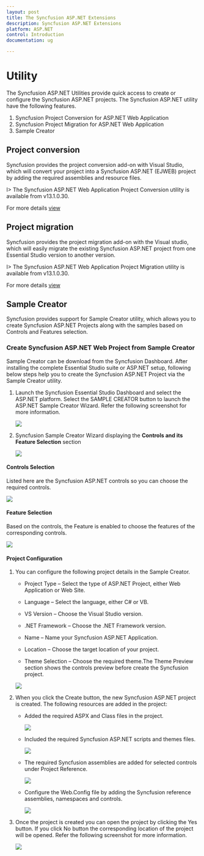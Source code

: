 ```yaml
---
layout: post
title: The Syncfusion ASP.NET Extensions
description: Syncfusion ASP.NET Extensions
platform: ASP.NET
control: Introduction
documentation: ug

---
```

# Utility

The Syncfusion ASP.NET Utilities provide quick access to create or configure the Syncfusion ASP.NET projects. The Syncfusion ASP.NET utility have the following features.


1. Syncfusion Project Conversion for ASP.NET Web Application
2. Syncfusion Project Migration for ASP.NET Web Application
3. Sample Creator

## Project conversion

Syncfusion provides the project conversion add-on with Visual Studio, which will convert your project into a Syncfusion ASP.NET (EJWEB) project by adding the required assemblies and resource files.

I>	The Syncfusion ASP.NET Web Application Project Conversion utility is available from v13.1.0.30.

For more details [view](https://help.syncfusion.com/extension/aspnet-extension/project-conversion)

## Project migration 

Syncfusion provides the project migration add-on with the Visual studio, which will easily migrate the existing Syncfusion ASP.NET project from one Essential Studio version to another version.

I>	The Syncfusion ASP.NET Web Application Project Migration utility is available from v13.1.0.30.

For more details [view](https://help.syncfusion.com/extension/aspnet-extension/project-migration)

## Sample Creator

Syncfusion provides support for Sample Creator utility, which allows you to create Syncfusion ASP.NET Projects along with the samples based on Controls and Features selection.

### Create Syncfusion ASP.NET Web Project from Sample Creator

Sample Creator can be download from the Syncfusion Dashboard. After installing the complete Essential Studio suite or ASP.NET setup, following below steps help you to create the Syncfusion ASP.NET Project via the Sample Creator utility.

1. Launch the Syncfusion Essential Studio Dashboard and select the ASP.NET platform. Select the SAMPLE CREATOR button to launch the ASP.NET Sample Creator Wizard. Refer the following screenshot for more information.

   ![](Sample-Creator_images/SampleCreator_img1.jpeg)

2. Syncfusion Sample Creator Wizard displaying the **Controls and its Feature Selection** section

   ![](Sample-Creator_images/SampleCreator_img2.jpeg)


#### Controls Selection

Listed here are the Syncfusion ASP.NET controls so you can choose the required controls.

   ![](Sample-Creator_images/SampleCreator_img3.jpeg)

#### Feature Selection

Based on the controls, the Feature is enabled to choose the features of the corresponding controls.

   ![](Sample-Creator_images/SampleCreator_img4.jpeg)


#### Project Configuration

1. You can configure the following project details in the Sample Creator.

   * Project Type – Select the type of ASP.NET Project, either Web Application or Web Site.

   * Language – Select the language, either C# or VB.

   * VS Version – Choose the Visual Studio version.

   * .NET Framework – Choose the .NET Framework version.

   * Name – Name your Syncfusion ASP.NET Application.

   * Location – Choose the target location of your project.

   * Theme Selection – Choose the required theme.The Theme Preview section shows the controls preview before create the Syncfusion project.

   ![](Sample-Creator_images/SampleCreator_img6.jpeg)


2. When you click the Create button, the new Syncfusion ASP.NET project is created. The following resources are added in the project:

   * Added the required ASPX and Class files in the project.

     ![](Sample-Creator_images/SampleCreator_img7.jpeg)

   * Included the required Syncfusion ASP.NET scripts and themes files.

     ![](Sample-Creator_images/SampleCreator_img8.jpeg)

   * The required Syncfusion assemblies are added for selected controls under Project Reference.

     ![](Sample-Creator_images/SampleCreator_img9.jpeg)

   * Configure the Web.Config file by adding the Syncfusion reference assemblies, namespaces and controls.

     ![](Sample-Creator_images/SampleCreator_img10.jpeg)

3. Once the project is created you can open the project by clicking the Yes button. If you click No button the corresponding location of the project will be opened. Refer the following screenshot for more information.

   ![](Sample-Creator_images/SampleCreator_img11.jpeg)




